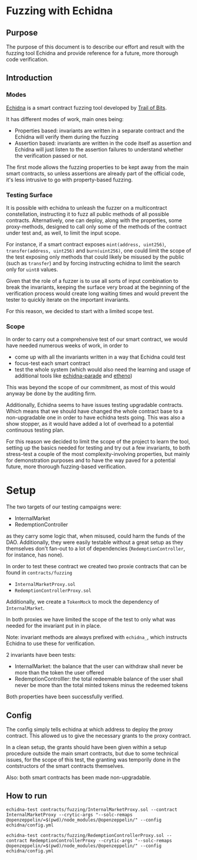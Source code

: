 # Fuzzing with Echidna

## Purpose

The purpose of this document is to describe our effort and result with the fuzzing tool Echidna and provide reference for a future, more thorough code verification.

## Introduction

### Modes

[Echidna](https://github.com/crytic/echidna) is a smart contract fuzzing tool developed by [Trail of Bits](https://www.trailofbits.com/).

It has different modes of work, main ones being:

- Properties based: invariants are written in a separate contract and the Echidna will verify them during the fuzzing
- Assertion based: invariants are written in the code itself as assertion and Echidna will just listen to the assertion failures to understand whether the verification passed or not.

The first mode allows the fuzzing properties to be kept away from the main smart contracts, so unless assertions are already part of the official code, it's less intrusive to go with property-based fuzzing.

### Testing Surface

It is possible with echidna to unleash the fuzzer on a multicontract constellation, instructing it to fuzz all public methods of all possible contracts. Alternatively, one can deploy, along with the properties, some proxy-methods, designed to call only some of the methods of the contract under test and, as well, to limit the input scope.

For instance, if a smart contract exposes `mint(address, uint256)`, `transfer(address, uint256)` and `burn(uint256)`, one could limit the scope of the test exposing only methods that could likely be misused by the public (such as `transfer`) and by forcing instructing echidna to limit the search only for `uint8` values.

Given that the role of a fuzzer is to use all sorts of input combination to break the invariants, keeping the surface very broad at the beginning of the verification process would create long waiting times and would prevent the tester to quickly iterate on the important invariants.

For this reason, we decided to start with a limited scope test.

### Scope

In order to carry out a comprehensive test of our smart contract, we would have needed numerous weeks of work, in order to

- come up with all the invariants written in a way that Echidna could test
- focus-test each smart contract
- test the whole system (which would also need the learning and usage of additional tools like [echidna-parade](https://github.com/crytic/echidna-parade) and [etheno](https://github.com/crytic/etheno))

This was beyond the scope of our commitment, as most of this would anyway be done by the auditing firm.

Additionally, Echidna seems to have issues testing upgradable contracts. Which means that we should have changed the whole contract base to a non-upgradable one in order to have echidna tests going. This was also a show stopper, as it would have added a lot of overhead to a potential continuous testing plan.

For this reason we decided to limit the scope of the project to learn the tool, setting up the basics needed for testing and try out a few invariants, to both stress-test a couple of the most complexity-involving properties, but mainly for demonstration purposes and to have the way paved for a potential future, more thorough fuzzing-based verification.

# Setup

The two targets of our testing campaigns were:

- InternalMarket
- RedemptionController

as they carry some logic that, when misused, could harm the funds of the DAO. Additionally, they were easily testable without a great setup as they themselves don't fan-out to a lot of dependencies (`RedemptionController`, for instance, has none).

In order to test these contract we created two proxie contracts that can be found in `contracts/fuzzing`

- `InternalMarketProxy.sol`
- `RedemptionControllerProxy.sol`

Additionally, we create a `TokenMock` to mock the dependency of `InternalMarket`.

In both proxies we have limited the scope of the test to only what was needed for the invariant put in in place.

Note: invariant methods are always prefixed with `echidna_`, which instructs Echidna to use these for verification.

2 invariants have been tests:

- InternalMarket: the balance that the user can withdraw shall never be more than the token the user offered
- RedemptionControlller: the total redeemable balance of the user shall never be more than the total minted tokens minus the redeemed tokens

Both properties have been successfully verified.

## Config

The config simply tells echidna at which address to deploy the proxy contract. This allowed us to give the necessary grants to the proxy contract.

In a clean setup, the grants should have been given within a setup procedure outside the main smart contracts, but due to some technical issues, for the scope of this test, the granting was temporily done in the contstructors of the smart contracts themselves.

Also: both smart contracts has been made non-upgradable.

## How to run

`echidna-test contracts/fuzzing/InternalMarketProxy.sol --contract InternalMarketProxy --crytic-args "--solc-remaps @openzeppelin/=$(pwd)/node_modules/@openzeppelin/" --config echidna/config.yml`

`echidna-test contracts/fuzzing/RedemptionControllerProxy.sol --contract RedemptionControllerProxy --crytic-args "--solc-remaps @openzeppelin/=$(pwd)/node_modules/@openzeppelin/" --config echidna/config.yml`
